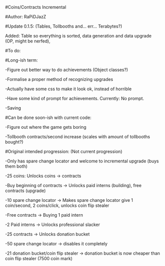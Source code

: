 #Coins/Contracts Incremental

#Author: RaPiDJazZ

#Update 0.1.5: (Tables, Tollbooths and... err... Terabytes?)

Added: Table so everything is sorted, data generation and data upgrade (OP, might be nerfed), 

#To do:

#Long-ish term:

-Figure out better way to do achievements (Object classes?)

-Formalise a proper method of recognizing upgrades

-Actually have some css to make it look ok, instead of horrible

-Have some kind of prompt for achievements. Currently: No prompt.

-Saving

#Can be done soon-ish with current code:

-Figure out where the game gets boring 

-Tollbooth contracts/second increase (scales with amount of tollbooths bought?)

#Original intended progression: (Not current progression)

-Only has spare change locator and welcome to incremental upgrade (buys them both)

-25 coins: Unlocks coins -> contracts

-Buy beginning of contracts -> Unlocks paid interns (building), free contracts (upgrade)

-10 spare change locator -> Makes spare change locator give 1 coin/second, 2 coins/click, unlocks coin flip stealer

-Free contracts -> Buying 1 paid intern

-2 Paid interns -> Unlocks professional slacker

-25 contracts -> Unlocks donation bucket

-50 spare change locator -> disables it completely

-21 donation bucket/coin flip stealer -> donation bucket is now cheaper than coin flip stealer (7500 coin mark)

